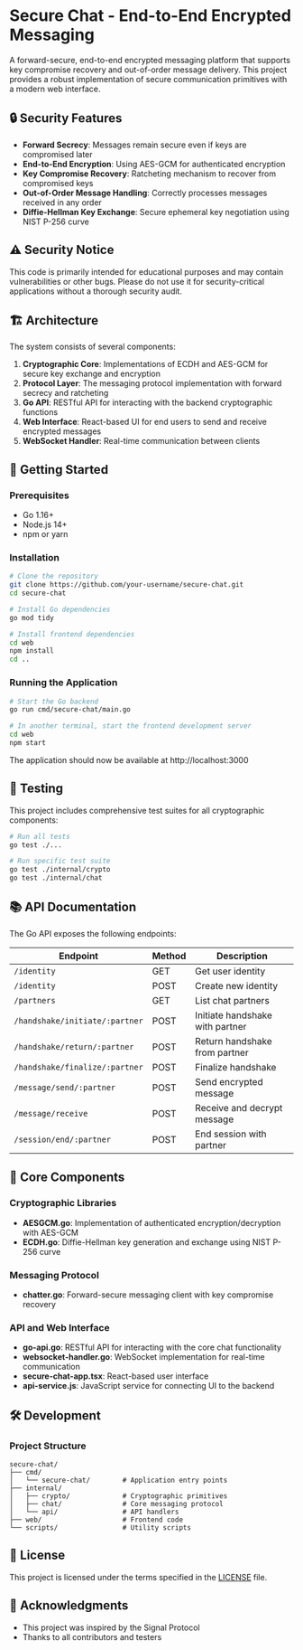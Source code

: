 # Secure Chat - End-to-End Encrypted Messaging

A forward-secure, end-to-end encrypted messaging platform that supports key compromise recovery and out-of-order message delivery. This project provides a robust implementation of secure communication primitives with a modern web interface.

## 🔒 Security Features

- **Forward Secrecy**: Messages remain secure even if keys are compromised later
- **End-to-End Encryption**: Using AES-GCM for authenticated encryption
- **Key Compromise Recovery**: Ratcheting mechanism to recover from compromised keys
- **Out-of-Order Message Handling**: Correctly processes messages received in any order
- **Diffie-Hellman Key Exchange**: Secure ephemeral key negotiation using NIST P-256 curve

## ⚠️ Security Notice

This code is primarily intended for educational purposes and may contain vulnerabilities or other bugs. Please do not use it for security-critical applications without a thorough security audit.

## 🏗️ Architecture

The system consists of several components:

1. **Cryptographic Core**: Implementations of ECDH and AES-GCM for secure key exchange and encryption
2. **Protocol Layer**: The messaging protocol implementation with forward secrecy and ratcheting
3. **Go API**: RESTful API for interacting with the backend cryptographic functions
4. **Web Interface**: React-based UI for end users to send and receive encrypted messages
5. **WebSocket Handler**: Real-time communication between clients

## 🚀 Getting Started

### Prerequisites

- Go 1.16+
- Node.js 14+
- npm or yarn

### Installation

```bash
# Clone the repository
git clone https://github.com/your-username/secure-chat.git
cd secure-chat

# Install Go dependencies
go mod tidy

# Install frontend dependencies
cd web
npm install
cd ..
```

### Running the Application

```bash
# Start the Go backend
go run cmd/secure-chat/main.go

# In another terminal, start the frontend development server
cd web
npm start
```

The application should now be available at http://localhost:3000

## 🧪 Testing

This project includes comprehensive test suites for all cryptographic components:

```bash
# Run all tests
go test ./...

# Run specific test suite
go test ./internal/crypto
go test ./internal/chat
```

## 📚 API Documentation

The Go API exposes the following endpoints:

| Endpoint | Method | Description |
|----------|--------|-------------|
| `/identity` | GET | Get user identity |
| `/identity` | POST | Create new identity |
| `/partners` | GET | List chat partners |
| `/handshake/initiate/:partner` | POST | Initiate handshake with partner |
| `/handshake/return/:partner` | POST | Return handshake from partner |
| `/handshake/finalize/:partner` | POST | Finalize handshake |
| `/message/send/:partner` | POST | Send encrypted message |
| `/message/receive` | POST | Receive and decrypt message |
| `/session/end/:partner` | POST | End session with partner |

## 🧩 Core Components

### Cryptographic Libraries

- **AESGCM.go**: Implementation of authenticated encryption/decryption with AES-GCM
- **ECDH.go**: Diffie-Hellman key generation and exchange using NIST P-256 curve

### Messaging Protocol

- **chatter.go**: Forward-secure messaging client with key compromise recovery

### API and Web Interface

- **go-api.go**: RESTful API for interacting with the core chat functionality
- **websocket-handler.go**: WebSocket implementation for real-time communication
- **secure-chat-app.tsx**: React-based user interface
- **api-service.js**: JavaScript service for connecting UI to the backend

## 🛠️ Development

### Project Structure

```
secure-chat/
├── cmd/
│   └── secure-chat/        # Application entry points
├── internal/
│   ├── crypto/             # Cryptographic primitives
│   ├── chat/               # Core messaging protocol
│   └── api/                # API handlers
├── web/                    # Frontend code
└── scripts/                # Utility scripts
```

## 📝 License

This project is licensed under the terms specified in the [LICENSE](LICENSE) file.

## 🙏 Acknowledgments

- This project was inspired by the Signal Protocol
- Thanks to all contributors and testers
